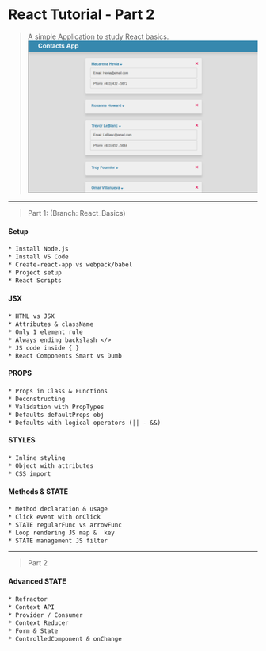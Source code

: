 # React Tutorial - Part 2
> A simple Application to study React basics. 
![](screen.png)

<hr>
  
> Part 1:  (Branch: React_Basics)
#### Setup 
    * Install Node.js 
    * Install VS Code
    * Create-react-app vs webpack/babel  
    * Project setup 
    * React Scripts
#### JSX 
    * HTML vs JSX
    * Attributes & className
    * Only 1 element rule 
    * Always ending backslash </>
    * JS code inside { }
    * React Components Smart vs Dumb
 #### PROPS
    * Props in Class & Functions
    * Deconstructing
    * Validation with PropTypes
    * Defaults defaultProps obj
    * Defaults with logical operators (|| - &&)
#### STYLES
    * Inline styling
    * Object with attributes
    * CSS import 
#### Methods & STATE
    * Method declaration & usage
    * Click event with onClick
    * STATE regularFunc vs arrowFunc
    * Loop rendering JS map &  key
    * STATE management JS filter 
<hr>

> Part 2
#### Advanced STATE
    * Refractor
    * Context API
    * Provider / Consumer
    * Context Reducer
    * Form & State
    * ControlledComponent & onChange